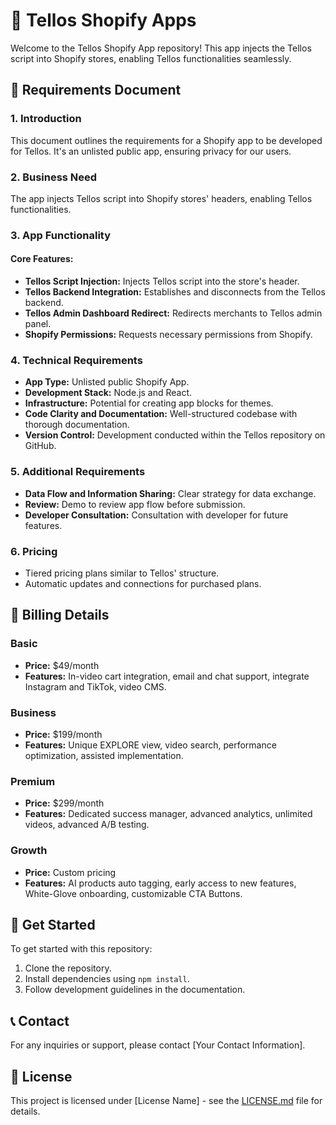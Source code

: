 # 🚀 Tellos Shopify Apps

Welcome to the Tellos Shopify App repository! This app injects the Tellos script into Shopify stores, enabling Tellos functionalities seamlessly.

## 📝 Requirements Document

### 1. Introduction
This document outlines the requirements for a Shopify app to be developed for Tellos. It's an unlisted public app, ensuring privacy for our users.

### 2. Business Need
The app injects Tellos script into Shopify stores' headers, enabling Tellos functionalities.

### 3. App Functionality
#### Core Features:
- **Tellos Script Injection:** Injects Tellos script into the store's header.
- **Tellos Backend Integration:** Establishes and disconnects from the Tellos backend.
- **Tellos Admin Dashboard Redirect:** Redirects merchants to Tellos admin panel.
- **Shopify Permissions:** Requests necessary permissions from Shopify.

### 4. Technical Requirements
- **App Type:** Unlisted public Shopify App.
- **Development Stack:** Node.js and React.
- **Infrastructure:** Potential for creating app blocks for themes.
- **Code Clarity and Documentation:** Well-structured codebase with thorough documentation.
- **Version Control:** Development conducted within the Tellos repository on GitHub.

### 5. Additional Requirements
- **Data Flow and Information Sharing:** Clear strategy for data exchange.
- **Review:** Demo to review app flow before submission.
- **Developer Consultation:** Consultation with developer for future features.

### 6. Pricing
- Tiered pricing plans similar to Tellos' structure.
- Automatic updates and connections for purchased plans.

## 💼 Billing Details

### Basic
- **Price:** $49/month
- **Features:** In-video cart integration, email and chat support, integrate Instagram and TikTok, video CMS.

### Business
- **Price:** $199/month
- **Features:** Unique EXPLORE view, video search, performance optimization, assisted implementation.

### Premium
- **Price:** $299/month
- **Features:** Dedicated success manager, advanced analytics, unlimited videos, advanced A/B testing.

### Growth
- **Price:** Custom pricing
- **Features:** AI products auto tagging, early access to new features, White-Glove onboarding, customizable CTA Buttons.

## 🚦 Get Started

To get started with this repository:
1. Clone the repository.
2. Install dependencies using `npm install`.
3. Follow development guidelines in the documentation.

## 📞 Contact

For any inquiries or support, please contact [Your Contact Information].

## 📝 License

This project is licensed under [License Name] - see the [LICENSE.md](LICENSE.md) file for details.
